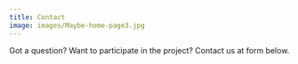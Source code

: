 ```yaml
---
title: Contact
image: images/Maybe-home-page3.jpg
---
```



Got a question? Want to participate in the project? Contact us at form below.

